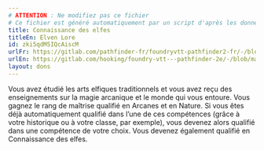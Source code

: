```yaml
---
# ATTENTION : Ne modifiez pas ce fichier
# Ce fichier est généré automatiquement par un script d'après les données du module Foundry VTT officiel et de sa traduction
title: Connaissance des elfes
titleEn: Elven Lore
id: zki5qdM5IQcAiscM
urlFr: https://gitlab.com/pathfinder-fr/foundryvtt-pathfinder2-fr/-/blob/master/data/feats/zki5qdM5IQcAiscM.htm
urlEn: https://gitlab.com/hooking/foundry-vtt---pathfinder-2e/-/blob/master/packs/data/feats.db/elven-lore.json
layout: dons
---
```

Vous avez étudié les arts elfiques traditionnels et vous avez reçu des enseignements sur la magie arcanique et le monde qui vous entoure. Vous gagnez le rang de maîtrise qualifié en Arcanes et en Nature. Si vous êtes déjà automatiquement qualifié dans l’une de ces compétences (grâce à votre historique ou à votre classe, par exemple), vous devenez alors qualifié dans une compétence de votre choix. Vous devenez également qualifié en Connaissance des elfes.
